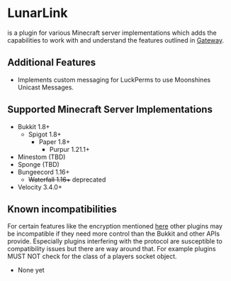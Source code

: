 # LunarLink

is a plugin for various Minecraft server implementations which adds the capabilities to work with
and understand the features outlined in [Gateway](../Gateway/README.md).

## Additional Features
- Implements custom messaging for LuckPerms to use Moonshines Unicast Messages.

## Supported Minecraft Server Implementations
- Bukkit 1.8+
  - Spigot 1.8+
    - Paper 1.8+
      - Purpur 1.21.1+
- Minestom (TBD)
- Sponge (TBD)
- Bungeecord 1.16+
  - ~~Waterfall 1.16+~~ deprecated
- Velocity 3.4.0+

## Known incompatibilities
For certain features like the encryption mentioned [here](../Gateway/README.md) other plugins may be incompatible if they need more control
than the Bukkit and other APIs provide. Especially plugins interfering with the protocol are susceptible to compatibility issues but there are way around that.
For example plugins MUST NOT check for the class of a players socket object.

- None yet
